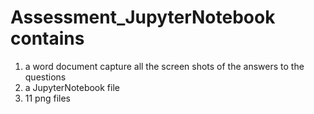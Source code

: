 # Assessment_JupyterNotebook contains 
1. a word document capture all the screen shots of the answers to the questions
2. a JupyterNotebook file 
3. 11 png files 
